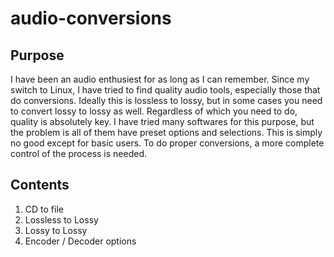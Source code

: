 # audio-conversions

## Purpose
I have been an audio enthusiest for as long as I can remember. Since my switch to Linux, I have tried to find quality audio tools, especially those that do conversions. Ideally this is lossless to lossy, but in some cases you need to convert lossy to lossy as well. Regardless of which you need to do, quality is absolutely key. I have tried many softwares for this purpose, but the problem is all of them have preset options and selections. This is simply no good except for basic users. To do proper conversions, a more complete control of the process is needed.

## Contents
1. CD to file
1. Lossless to Lossy
1. Lossy to Lossy
1. Encoder / Decoder options
